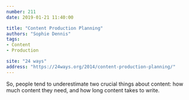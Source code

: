 ```yaml
---
number: 211
date: 2019-01-21 11:40:00

title: "Content Production Planning"
authors: "Sophie Dennis"
tags:
- Content
- Production

site: "24 ways"
address: "https://24ways.org/2014/content-production-planning/"
---
```


So, people tend to underestimate two crucial things about content: how much content they need, and how long content takes to write.
